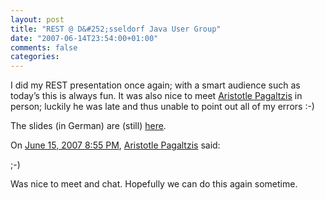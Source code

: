 ```yaml
---
layout: post
title: "REST @ D&#252;sseldorf Java User Group"
date: "2007-06-14T23:54:00+01:00"
comments: false
categories: 
---
```


<p>I did my REST presentation once again; with a smart audience such as today&#8217;s this is always fun. It was also nice to meet <a href="http://plasmasturm.org/about/">Aristotle Pagaltzis</a> in person; luckily he was late and thus unable to point out all of my errors :-)</p>

<p>The slides (in German) are (still) <a href="/blog/st/presentations/2007/REST_-_das_bessere_Web-Service-Modell__Stefan_Tilkov.pdf">here</a>.</p>

<section class="comments">



<div class="comment" id="comment-1369">
On <a href="#comment-1369" title="Permalink to this comment">June 15, 2007  8:55 PM</a>, <a href="http://plasmasturm.org/" title="http://plasmasturm.org/" rel="nofollow">Aristotle Pagaltzis</a>
said:
<p>;-)</p>

<p>Was nice to meet and chat. Hopefully we can do this again sometime.</p>


</section>

